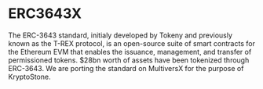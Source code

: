# ERC3643X
The ERC-3643 standard, initialy developed by Tokeny and previously known as the T-REX protocol, is an open-source suite of smart contracts for the Ethereum EVM that enables the issuance, management, and transfer of permissioned tokens. $28bn worth of assets have been tokenized through ERC-3643. We are porting the standard on MultiversX for the purpose of KryptoStone.

